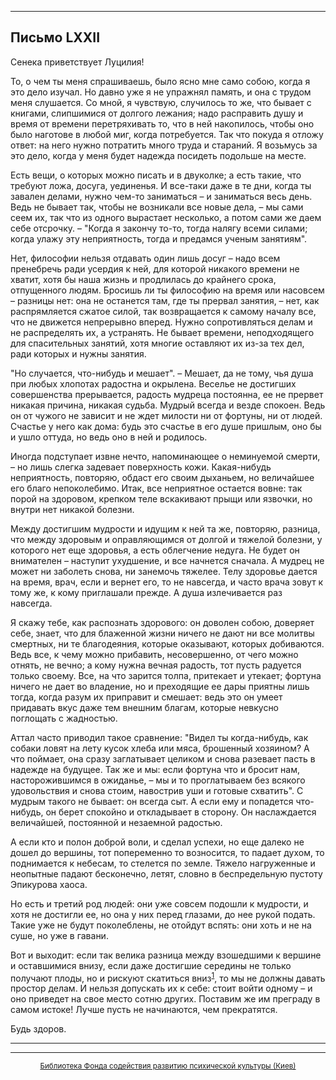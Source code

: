 

* * *

## Письмо LXXII

Сенека приветствует Луцилия!

То, о чем ты меня спрашиваешь, было ясно мне само собою, когда я это дело изучал. Но давно уже я не упражнял память, и она с трудом меня слушается. Со мной, я чувствую, случилось то же, что бывает с книгами, слипшимися от долгого лежания; надо расправить душу и время от времени перетряхивать то, что в ней накопилось, чтобы оно было наготове в любой миг, когда потребуется. Так что покуда я отложу ответ: на него нужно потратить много труда и стараний. Я возьмусь за это дело, когда у меня будет надежда посидеть подольше на месте.

Есть вещи, о которых можно писать и в двуколке; а есть такие, что требуют ложа, досуга, уединенья. И все-таки даже в те дни, когда ты завален делами, нужно чем-то заниматься – и заниматься весь день. Ведь не бывает так, чтобы не возникали все новые дела, – мы сами сеем их, так что из одного вырастает несколько, а потом сами же даем себе отсрочку. – "Когда я закончу то-то, тогда налягу всеми силами; когда улажу эту неприятность, тогда и предамся ученым занятиям".

Нет, философии нельзя отдавать один лишь досуг – надо всем пренебречь ради усердия к ней, для которой никакого времени не хватит, хотя бы наша жизнь и продлилась до крайнего срока, отпущенного людям. Бросишь ли ты философию на время или насовсем – разницы нет: она не останется там, где ты прервал занятия, – нет, как распрямляется сжатое силой, так возвращается к самому началу все, что не движется непрерывно вперед. Нужно сопротивляться делам и не распределять их, а устранять. Не бывает времени, неподходящего для спасительных занятий, хотя многие оставляют их из-за тех дел, ради которых и нужны занятия.

"Но случается, что-нибудь и мешает". – Мешает, да не тому, чья душа при любых хлопотах радостна и окрылена. Веселье не достигших совершенства прерывается, радость мудреца постоянна, ее не прервет никакая причина, никакая судьба. Мудрый всегда и везде спокоен. Ведь он от чужого не зависит и не ждет милости ни от фортуны, ни от людей. Счастье у него как дома: будь это счастье в его душе пришлым, оно бы и ушло оттуда, но ведь оно в ней и родилось.

Иногда подступает извне нечто, напоминающее о неминуемой смерти, – но лишь слегка задевает поверхность кожи. Какая-нибудь неприятность, повторяю, обдаст его своим дыханьем, но величайшее его благо непоколебимо. Итак, все неприятное остается вовне: так порой на здоровом, крепком теле вскакивают прыщи или язвочки, но внутри нет никакой болезни.

Между достигшим мудрости и идущим к ней та же, повторяю, разница, что между здоровым и оправляющимся от долгой и тяжелой болезни, у которого нет еще здоровья, а есть облегчение недуга. Не будет он внимателен – наступит ухудшение, и все начнется сначала. А мудрец не может ни заболеть снова, ни занемочь тяжелее. Телу здоровье дается на время, врач, если и вернет его, то не навсегда, и часто врача зовут к тому же, к кому приглашали прежде. А душа излечивается раз навсегда.

Я скажу тебе, как распознать здорового: он доволен собою, доверяет себе, знает, что для блаженной жизни ничего не дают ни все молитвы смертных, ни те благодеяния, которые оказывают, которых добиваются. Ведь все, к чему можно прибавить, несовершенно, от чего можно отнять, не вечно; а кому нужна вечная радость, тот пусть радуется только своему. Все, на что зарится толпа, притекает и утекает; фортуна ничего не дает во владение, но и преходящие ее дары приятны лишь тогда, когда разум их приправит и смешает: ведь это он умеет придавать вкус даже тем внешним благам, которые невкусно поглощать с жадностью.

Аттал часто приводил такое сравнение: "Видел ты когда-нибудь, как собаки ловят на лету кусок хлеба или мяса, брошенный хозяином? А что поймает, она сразу заглатывает целиком и снова разевает пасть в надежде на будущее. Так же и мы: если фортуна что и бросит нам, насторожившимся в ожиданье, – мы и то проглатываем без всякого удовольствия и снова стоим, навострив уши и готовые схватить". С мудрым такого не бывает: он всегда сыт. А если ему и попадется что-нибудь, он берет спокойно и откладывает в сторону. Он наслаждается величайшей, постоянной и незаемной радостью.

А если кто и полон доброй воли, и сделал успехи, но еще далеко не дошел до вершины, тот попеременно то возносится, то падает духом, то поднимается к небесам, то стелется по земле. Тяжело нагруженные и неопытные падают бесконечно, летят, словно в беспредельную пустоту Эпикурова хаоса.

Но есть и третий род людей: они уже совсем подошли к мудрости, и хотя не достигли ее, но она у них перед глазами, до нее рукой подать. Такие уже не будут поколеблены, не отойдут вспять: они хоть и не на суше, но уже в гавани.

Вот и выходит: если так велика разница между взошедшими к вершине и оставшимися внизу, если даже достигшие середины не только получают плоды, но и рискуют скатиться вниз<sup>[1](refer.htm#pLXXII-1)</sup>, то мы не должны давать простор делам. И нельзя допускать их к себе: стоит войти одному – и оно приведет на свое место сотню других. Поставим же им преграду в самом истоке! Лучше пусть не начинаются, чем прекратятся.

Будь здоров.

<div align="center">

* * *



* * *

[<small>Библиотека Фонда содействия развитию психической культуры (Киев)</small>](mailto:webmaster@psylib.kiev.ua)</div>